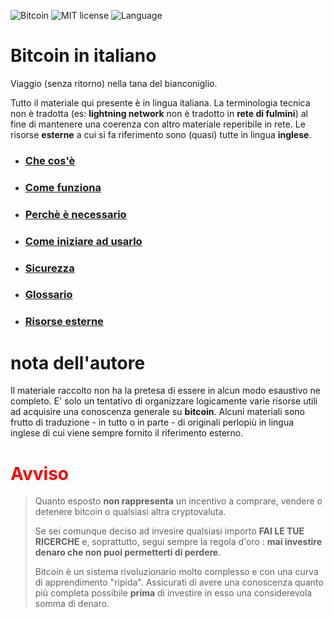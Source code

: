![Bitcoin](https://img.shields.io/badge/bitcoin-btc-orange) ![MIT license](https://img.shields.io/badge/license-MIT-blue) ![Language](https://img.shields.io/badge/language-ITA-green)

# Bitcoin in italiano
Viaggio (senza ritorno) nella tana del bianconiglio.

Tutto il materiale qui presente è in lingua italiana. La terminologia tecnica non è tradotta (es: __lightning network__ non è tradotto in __rete di fulmini__) al fine di mantenere una coerenza con altro materiale reperibile in rete. Le risorse __esterne__ a cui si fa riferimento sono (quasi) tutte in lingua __inglese__. 

* ### [Che cos'è](cosa.md "La preistoria, la storia e le evoluzioni del protocollo Bitcoin.")
* ### [Come funziona](come.md "Gli elementi che concorrono al funzionamento del network globale.")
* ### [Perchè è necessario](perche.md "Le ragioni alla base della sua adozione.") 
* ### [Come iniziare ad usarlo](uso.md "Portafogli digitali e lightning network.")
* ### [Sicurezza](sicurezza.md "Accorgimenti per un utilizzo sicuro e privato.")
* ### [Glossario](glossario.md "Una raccolta di termini che troverete durante la lettura.")
* ### [Risorse esterne](esterne.md "Bibliografia e riferimenti a risorse esterne.")

# nota dell'autore
Il materiale raccolto non ha la pretesa di essere in alcun modo esaustivo ne completo. E' solo un tentativo di organizzare logicamente varie risorse utili ad acquisire una conoscenza generale su __bitcoin__. Alcuni materiali sono frutto di traduzione - in tutto o in parte - di originali perlopiù in lingua inglese di cui viene sempre fornito il riferimento esterno. 

# <span style="color: red;">Avviso</span>
>Quanto esposto __non rappresenta__ un incentivo a comprare, vendere o detenere bitcoin o qualsiasi altra cryptovaluta.
>
>Se sei comunque deciso ad invesire qualsiasi importo __FAI LE TUE RICERCHE__ e, soprattutto, segui sempre la regola d'oro : __mai investire denaro che non puoi permetterti di perdere__.
>
>Bitcoin è un sistema rivoluzionario molto complesso e con una curva di apprendimento "ripida". Assicurati di avere una conoscenza quanto più completa possibile __prima__ di investire in esso una considerevola somma di denaro.

